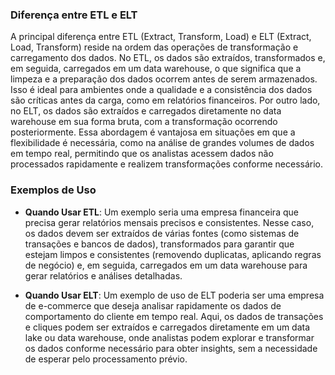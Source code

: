 ### Diferença entre ETL e ELT
A principal diferença entre ETL (Extract, Transform, Load) e ELT (Extract, Load, Transform) reside na ordem das operações de transformação e carregamento dos dados. No ETL, os dados são extraídos, transformados e, em seguida, carregados em um data warehouse, o que significa que a limpeza e a preparação dos dados ocorrem antes de serem armazenados. Isso é ideal para ambientes onde a qualidade e a consistência dos dados são críticas antes da carga, como em relatórios financeiros. Por outro lado, no ELT, os dados são extraídos e carregados diretamente no data warehouse em sua forma bruta, com a transformação ocorrendo posteriormente. Essa abordagem é vantajosa em situações em que a flexibilidade é necessária, como na análise de grandes volumes de dados em tempo real, permitindo que os analistas acessem dados não processados rapidamente e realizem transformações conforme necessário.

### Exemplos de Uso
- **Quando Usar ETL**: Um exemplo seria uma empresa financeira que precisa gerar relatórios mensais precisos e consistentes. Nesse caso, os dados devem ser extraídos de várias fontes (como sistemas de transações e bancos de dados), transformados para garantir que estejam limpos e consistentes (removendo duplicatas, aplicando regras de negócio) e, em seguida, carregados em um data warehouse para gerar relatórios e análises detalhadas.

- **Quando Usar ELT**: Um exemplo de uso de ELT poderia ser uma empresa de e-commerce que deseja analisar rapidamente os dados de comportamento do cliente em tempo real. Aqui, os dados de transações e cliques podem ser extraídos e carregados diretamente em um data lake ou data warehouse, onde analistas podem explorar e transformar os dados conforme necessário para obter insights, sem a necessidade de esperar pelo processamento prévio.



